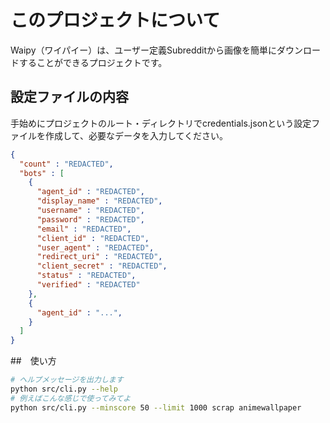 # このプロジェクトについて
Waipy（ワイパイー）は、ユーザー定義Subredditから画像を簡単にダウンロードすることができるプロジェクトです。

## 設定ファイルの内容
手始めにプロジェクトのルート・ディレクトリでcredentials.jsonという設定ファイルを作成して、必要なデータを入力してください。

```json
{
  "count" : "REDACTED",
  "bots" : [
    {
      "agent_id" : "REDACTED",
      "display_name" : "REDACTED",
      "username" : "REDACTED",
      "password" : "REDACTED",
      "email" : "REDACTED",
      "client_id" : "REDACTED",
      "user_agent" : "REDACTED",
      "redirect_uri" : "REDACTED",
      "client_secret" : "REDACTED",
      "status" : "REDACTED",
      "verified" : "REDACTED"
    },
    {
      "agent_id" : "...",
    }
  ]
}
```

##　使い方

```bash
# ヘルプメッセージを出力します
python src/cli.py --help
# 例えばこんな感じで使ってみてよ
python src/cli.py --minscore 50 --limit 1000 scrap animewallpaper
```
